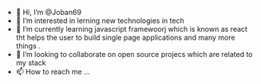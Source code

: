 - 👋 Hi, I’m @Joban69
- 👀 I’m interested in lerning new technologies in tech 
- 🌱 I’m currently learning javascript framewoorj which is known as react tht helps the user to build single page applications and many more things .
- 💞️ I’m looking to collaborate on open source projecs which are related to my stack
- 📫 How to reach me ...

<!---
Joban69/Joban69 is a ✨ special ✨ repository because its `README.md` (this file) appears on your GitHub profile.
You can click the Preview link to take a look at your changes.
--->
